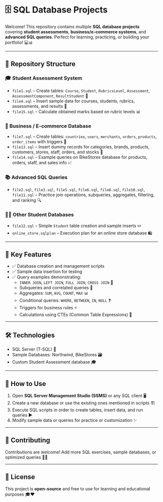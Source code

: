 
# 🗄️ SQL Database Projects

Welcome! This repository contains multiple **SQL database projects** covering **student assessments**, **business/e-commerce systems**, and **advanced SQL queries**. Perfect for learning, practicing, or building your portfolio! 💻📊

---

## 📂 Repository Structure

### 🎓 Student Assessment System
- `file1.sql` – Create tables: `Course`, `Student`, `RubricsLevel`, `Assessment`, `AssessmentComponent`, `ResultStudent` 🏫
- `file4.sql` – Insert sample data for courses, students, rubrics, assessments, and results 📝
- `file15.sql` – Calculate obtained marks based on rubric levels 📊

### 🛒 Business / E-commerce Database
- `file7.sql` – Create tables: `countries`, `users`, `merchants`, `orders`, `products`, `order_items` with triggers 🚀
- `file13.sql` – Insert dummy records for categories, brands, products, customers, stores, staff, orders, and stocks 🏬
- `file14.sql` – Example queries on BikeStores database for products, orders, staff, and sales info 📈

### 📚 Advanced SQL Queries
- `file2.sql`, `file3.sql`, `file5.sql`, `file6.sql`, `file8.sql`, `file10.sql`, `file11.sql` – Practice join operations, subqueries, aggregates, filtering, and ranking 🔍

### 👨‍🎓 Other Student Databases
- `file12.sql` – Simple `Student` table creation and sample inserts ✏️
- `online_store.sqlplan` – Execution plan for an online store database 🛍️

---

## 🌟 Key Features

- ✅ Database creation and management scripts
- ✅ Sample data insertion for testing
- ✅ Query examples demonstrating:
  - `INNER JOIN`, `LEFT JOIN`, `FULL JOIN`, `CROSS JOIN` 🔗
  - Subqueries and correlated queries 🔄
  - Aggregates: `SUM`, `AVG`, `COUNT`, `MAX` 📊
  - Conditional queries: `WHERE`, `BETWEEN`, `IN`, `NULL` ❓
  - Triggers for business rules ⚡
  - Calculations using CTEs (Common Table Expressions) 🧮

---

## 🛠️ Technologies

- SQL Server (T-SQL) 🏢
- Sample Databases: Northwind, BikeStores 🗃️
- Custom Student Assessment database 🎓

---

## 🚀 How to Use

1. Open **SQL Server Management Studio (SSMS)** or any SQL client 🖥️
2. Create a new database or use the existing ones mentioned in scripts 🏗️
3. Execute SQL scripts in order to create tables, insert data, and run queries ▶️
4. Modify sample data or queries for practice or customization ✨

---

## 🤝 Contributing

Contributions are welcome! Add more SQL exercises, sample databases, or optimized queries 🔧💡

---

## 📄 License

This project is **open-source** and free to use for learning and educational purposes 🎓❤️

```

